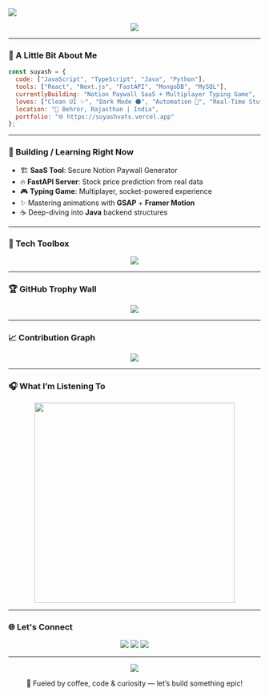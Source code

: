 <!-- 🧠 Hero Section -->
<img src="https://capsule-render.vercel.app/api?type=waving&color=gradient&height=200&section=header&text=Hey!%20I'm%20Suyash%20Vats%20🚀&fontSize=38&fontAlignY=40&fontColor=ffffff" />

<!-- 🔥 Typing Effect -->
<p align="center">
  <img src="https://readme-typing-svg.demolab.com?font=Fira+Code&pause=1000&color=00FFC2&center=true&vCenter=true&width=600&lines=Full-Stack+Dev+%7C+SaaS+Builder+%7C+UI+Lover;Currently+Crafting+Cool+Stuff+with+Next.js+%2B+FastAPI;Java+%7C+MongoDB+%7C+GSAP+%7C+Framer+Motion+FTW" />
</p>

---

### 🤖 A Little Bit About Me

```js
const suyash = {
  code: ["JavaScript", "TypeScript", "Java", "Python"],
  tools: ["React", "Next.js", "FastAPI", "MongoDB", "MySQL"],
  currentlyBuilding: "Notion Paywall SaaS + Multiplayer Typing Game",
  loves: ["Clean UI ✨", "Dark Mode 🌑", "Automation 🤖", "Real-Time Stuff ⚡"],
  location: "📍 Behror, Rajasthan | India",
  portfolio: "🌐 https://suyashvats.vercel.app"
};
```

---

### 🧠 Building / Learning Right Now

- 🏗️ **SaaS Tool**: Secure Notion Paywall Generator  
- 🔥 **FastAPI Server**: Stock price prediction from real data  
- 🎮 **Typing Game**: Multiplayer, socket-powered experience  
- ✨ Mastering animations with **GSAP** + **Framer Motion**  
- ☕ Deep-diving into **Java** backend structures  

---

### 🧰 Tech Toolbox

<p align="center">
  <img src="https://skillicons.dev/icons?i=js,ts,react,nextjs,nodejs,java,py,mysql,mongodb,linux,git,vercel,figma" />
</p>

---



### 🏆 GitHub Trophy Wall

<p align="center">
  <img src="https://github-profile-trophy.vercel.app/?username=suyash-vats&theme=tokyonight&no-frame=true&margin-w=10" />
</p>

---

### 📈 Contribution Graph

<p align="center">
  <img src="https://github-readme-activity-graph.vercel.app/graph?username=suyash-vats&theme=react-dark&area=true&hide_border=true" />
</p>

---

### 🎧 What I’m Listening To

<p align="center">
  <a href="https://open.spotify.com/user/31dp2c7okvvz6k5mcogjxgevvtfu">
    <img src="https://spotify-recently-played-readme.vercel.app/api?user=31dp2c7okvvz6k5mcogjxgevvtfu&count=2&unique=true" width="400"/>
  </a>
</p>

---

### 🌐 Let's Connect

<p align="center">
  <a href="mailto:suyashvats.dev@gmail.com"><img src="https://img.shields.io/badge/Gmail-EA4335?style=for-the-badge&logo=gmail&logoColor=white" /></a>
  <a href="https://linkedin.com/in/suyashvats"><img src="https://img.shields.io/badge/LinkedIn-0077B5?style=for-the-badge&logo=linkedin&logoColor=white" /></a>
  <a href="https://medium.com/@suyashvats"><img src="https://img.shields.io/badge/Medium-12100E?style=for-the-badge&logo=medium&logoColor=white" /></a>
</p>

---

<!-- ⚡ Footer Wave -->
<p align="center">
  <img src="https://capsule-render.vercel.app/api?type=waving&color=gradient&height=120&section=footer"/>
</p>

<p align="center">
  🚀 Fueled by coffee, code & curiosity — let’s build something epic!
</p>
